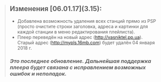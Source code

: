 > ## Изменения \[06.01.17](3.15):
>
> - Добавлена возможность удаления всех станций прямо из PSP
>   (просто очистите строки заголовка, адреса и картинки для каждой станции в меню редактирования плейлиста).
> - Плеер переведён на новый адрес (http://vasniktel.pp.ua).
>   Старый адрес (http://mypls.16mb.com) будет удалён 04 января 2018 г.
>
>### *Это последнее обновление. Дальнейшая поддержка плеера будет связана с исправлением возможных ошибок и неполадок.*
